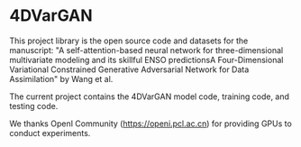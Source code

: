 # 4DVarGAN

This project library is the open source code and datasets for the manuscript: "A self-attention-based neural network for three-dimensional multivariate modeling and its skillful ENSO predictionsA Four-Dimensional Variational Constrained Generative Adversarial Network for Data Assimilation" by Wang et al.

The current project contains the 4DVarGAN model code, training code, and testing code.

We thanks OpenI Community (https://openi.pcl.ac.cn) for providing GPUs to conduct experiments.